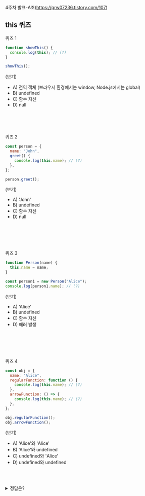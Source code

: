 4주차 발표-A조(https://grw07236.tistory.com/107)

## this 퀴즈

퀴즈 1

```javascript
function showThis() {
  console.log(this); // (?)
}

showThis();
```

(보기)

- A) 전역 객체 (브라우저 환경에서는 window, Node.js에서는 global)
- B) undefined
- C) 함수 자신
- D) null

<br></br>
<br></br>
퀴즈 2

```javascript
const person = {
  name: "John",
  greet() {
    console.log(this.name); // (?)
  },
};

person.greet();
```

(보기)

- A) 'John'
- B) undefined
- C) 함수 자신
- D) null

<br></br>
<br></br>

퀴즈 3

```javascript
function Person(name) {
  this.name = name;
}

const person1 = new Person("Alice");
console.log(person1.name); // (?)
```

(보기)

- A) 'Alice'
- B) undefined
- C) 함수 자신
- D) 에러 발생

<br></br>
<br></br>

퀴즈 4

```javascript
const obj = {
  name: "Alice",
  regularFunction: function () {
    console.log(this.name); // (?)
  },
  arrowFunction: () => {
    console.log(this.name); // (?)
  },
};

obj.regularFunction();
obj.arrowFunction();
```

(보기)

- A) 'Alice'와 'Alice'
- B) 'Alice'와 undefined
- C) undefined와 'Alice'
- D) undefined와 undefined

<br></br>

<details>
	<summary>정답은?</summary>
  	<div markdown="1">
    <ul>
    <li>퀴즈 1: A) 전역 객체</li>
     <li>퀴즈 2: A) 'John'</li>
      <li>퀴즈 3: A) 'Alice'</li>
       <li>퀴즈 4: B) 'Alice'와 undefined</li>
    </ul>
  	</div>
</details>
